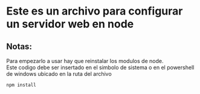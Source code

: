 # Este es un archivo para configurar un servidor web en node
## Notas:
Para empezarlo a usar hay que reinstalar los modulos de node.\
Este codigo debe ser insertado en el simbolo de sistema o en el powershell de windows ubicado en la ruta del archivo
```
npm install
```